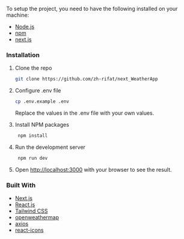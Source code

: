 

To setup the project, you need to have the following installed on your machine:

- [Node.js](https://nodejs.org/en/)
- [npm](https://www.npmjs.com/)
- [next.js](https://nextjs.org/)


### Installation

1. Clone the repo
   ```sh
   git clone https://github.com/zh-rifat/next_WeatherApp

2. Configure .env file
   
   ```sh
   cp .env.example .env
   ```
   Replace the values in the .env file with your own values.


3. Install NPM packages
   ```sh  
    npm install
    ```
4. Run the development server
   ```sh
    npm run dev
    ```
5. Open [http://localhost:3000](http://localhost:3000) with your browser to see the result.


### Built With

- [Next.js](https://nextjs.org/)
- [React.js](https://reactjs.org/)
- [Tailwind CSS](https://tailwindcss.com/)
- [openweathermap](https://openweathermap.org/)
- [axios](https://axios-http.com/)
- [react-icons](https://react-icons.github.io/react-icons/)
  
  


